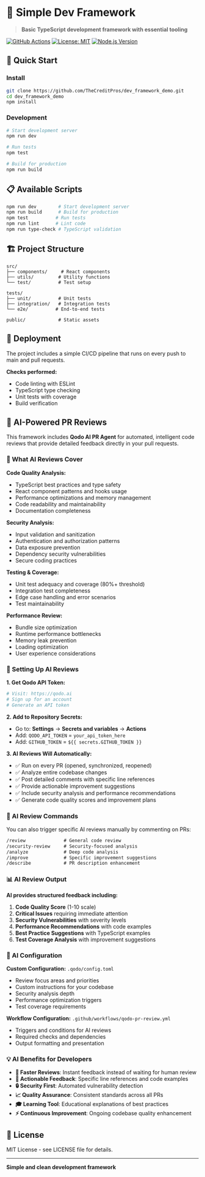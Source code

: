 # 🚀 Simple Dev Framework

> **Basic TypeScript development framework with essential tooling**

[![GitHub Actions](https://img.shields.io/github/actions/workflow/status/TheCreditPros/dev_framework_demo/ci-simplified.yml?branch=main)](https://github.com/TheCreditPros/dev_framework_demo/actions)
[![License: MIT](https://img.shields.io/badge/License-MIT-yellow.svg)](https://opensource.org/licenses/MIT)
[![Node.js Version](https://img.shields.io/badge/Node.js-20+-green.svg)](https://nodejs.org/)

## 🎯 **Quick Start**

### **Install**

```bash
git clone https://github.com/TheCreditPros/dev_framework_demo.git
cd dev_framework_demo
npm install
```

### **Development**

```bash
# Start development server
npm run dev

# Run tests
npm test

# Build for production
npm run build
```

## 📋 **Available Scripts**

```bash
npm run dev        # Start development server
npm run build      # Build for production
npm test          # Run tests
npm run lint      # Lint code
npm run type-check # TypeScript validation
```

## 🏗️ **Project Structure**

```
src/
├── components/     # React components
├── utils/         # Utility functions
└── test/          # Test setup

tests/
├── unit/          # Unit tests
├── integration/   # Integration tests
└── e2e/          # End-to-end tests

public/            # Static assets
```

## 🚀 **Deployment**

The project includes a simple CI/CD pipeline that runs on every push to main and pull requests.

**Checks performed:**

- Code linting with ESLint
- TypeScript type checking
- Unit tests with coverage
- Build verification

## 🤖 **AI-Powered PR Reviews**

This framework includes **Qodo AI PR Agent** for automated, intelligent code reviews that provide detailed feedback directly in your pull requests.

### **🎯 What AI Reviews Cover**

**Code Quality Analysis:**
- TypeScript best practices and type safety
- React component patterns and hooks usage
- Performance optimizations and memory management
- Code readability and maintainability
- Documentation completeness

**Security Analysis:**
- Input validation and sanitization
- Authentication and authorization patterns
- Data exposure prevention
- Dependency security vulnerabilities
- Secure coding practices

**Testing & Coverage:**
- Unit test adequacy and coverage (80%+ threshold)
- Integration test completeness
- Edge case handling and error scenarios
- Test maintainability

**Performance Review:**
- Bundle size optimization
- Runtime performance bottlenecks
- Memory leak prevention
- Loading optimization
- User experience considerations

### **🚀 Setting Up AI Reviews**

**1. Get Qodo API Token:**
```bash
# Visit: https://qodo.ai
# Sign up for an account
# Generate an API token
```

**2. Add to Repository Secrets:**
- Go to: **Settings** → **Secrets and variables** → **Actions**
- Add: `QODO_API_TOKEN` = `your_api_token_here`
- Add: `GITHUB_TOKEN` = `${{ secrets.GITHUB_TOKEN }}`

**3. AI Reviews Will Automatically:**
- ✅ Run on every PR (opened, synchronized, reopened)
- ✅ Analyze entire codebase changes
- ✅ Post detailed comments with specific line references
- ✅ Provide actionable improvement suggestions
- ✅ Include security analysis and performance recommendations
- ✅ Generate code quality scores and improvement plans

### **💬 AI Review Commands**

You can also trigger specific AI reviews manually by commenting on PRs:

```markdown
/review              # General code review
/security-review     # Security-focused analysis
/analyze             # Deep code analysis
/improve             # Specific improvement suggestions
/describe            # PR description enhancement
```

### **📊 AI Review Output**

**AI provides structured feedback including:**

1. **Code Quality Score** (1-10 scale)
2. **Critical Issues** requiring immediate attention
3. **Security Vulnerabilities** with severity levels
4. **Performance Recommendations** with code examples
5. **Best Practice Suggestions** with TypeScript examples
6. **Test Coverage Analysis** with improvement suggestions

### **🔧 AI Configuration**

**Custom Configuration:** `.qodo/config.toml`
- Review focus areas and priorities
- Custom instructions for your codebase
- Security analysis depth
- Performance optimization triggers
- Test coverage requirements

**Workflow Configuration:** `.github/workflows/qodo-pr-review.yml`
- Triggers and conditions for AI reviews
- Required checks and dependencies
- Output formatting and presentation

### **💡 AI Benefits for Developers**

- **🚀 Faster Reviews**: Instant feedback instead of waiting for human review
- **🎯 Actionable Feedback**: Specific line references and code examples
- **🔒 Security First**: Automated vulnerability detection
- **📈 Quality Assurance**: Consistent standards across all PRs
- **🎓 Learning Tool**: Educational explanations of best practices
- **⚡ Continuous Improvement**: Ongoing codebase quality enhancement

## 📄 **License**

MIT License - see LICENSE file for details.

---

**Simple and clean development framework**
